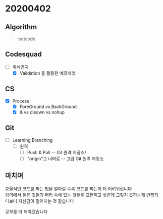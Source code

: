 # 20200402

## Algorithm

> leetcode  

## Codesquad

- [ ] 미세먼지
  - [x] Validation 을 활용한 예외처리

## CS

- [x] Process
  - [x] ForeGround vs BackGround
  - [x] & vs disown vs nohup

## Git

- [ ] Learning Branching
  - [ ] 원격
    - [ ] Push & Pull -- Git 원격 저장소!
    - [ ] "origin"그 너머로 -- 고급 Git 원격 저장소

## 마치며

효율적인 코드를 짜는 법을 알아갈 수록 코드를 짜는게 더 어려워집니다  
강의에서 들은 것들과 머리 속에 있는 것들을 표현하고 싶은데 그렇지 못하는게 반복되다보니 자신감이 떨어지는 것 같습니다  

공부를 더 해야겠습니다
